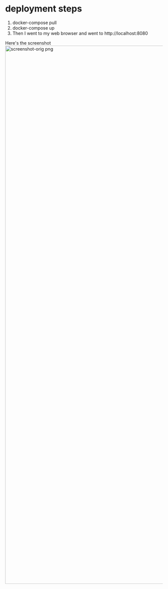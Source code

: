 # deployment steps
1. docker-compose pull
2. docker-compose up
3. Then I went to my web browser and went to http://localhost:8080

Here's the screenshot
<img width="1718" alt="screenshot-orig png" src="https://user-images.githubusercontent.com/97562118/202035871-5b66d941-724b-426a-9546-1fbfb3a79599.png">
